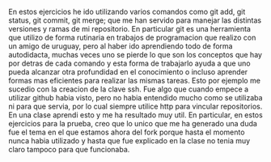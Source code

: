 En estos ejercicios he ido utilizando varios comandos como git add, git status, git commit, git merge; que me han servido para manejar las distintas versiones y ramas de mi repositorio. En particular git es una herramienta que utilizo de forma rutinaria en trabajos de programacion que realizo con un amigo de uruguay, pero al haber ido aprendiendo todo de forma autodidacta, muchas veces uno se pierde lo que son los conceptos que hay por detras de cada comando y esta forma de trabajarlo ayuda a que uno pueda alcanzar otra profundidad en el conocimiento o incluso aprender formas mas eficientes para realizar las mismas tareas. Esto por ejemplo me sucedio con la creacion de la clave ssh. Fue algo que cuando empece a utilizar github habia visto, pero no habia entendido mucho como se utilizaba ni para que servia, por lo cual siempre utilice http para vincular repositorios. En una clase aprendi esto y me ha resultado muy util. En particular, en estos ejercicios para la prueba, creo que lo unico que me ha generado una duda fue el tema en el que estamos ahora del fork porque hasta el momento nunca habia utilizado y hasta que fue explicado en la clase no tenia muy claro tampoco para que funcionaba.